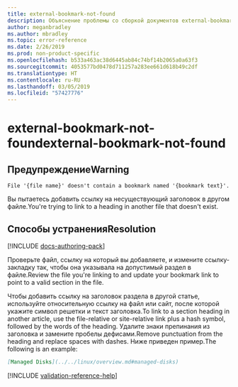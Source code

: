```yaml
---
title: external-bookmark-not-found
description: Объяснение проблемы со сборкой документов external-bookmark-not-found и способа ее устранения
author: meganbradley
ms.author: mbradley
ms.topic: error-reference
ms.date: 2/26/2019
ms.prod: non-product-specific
ms.openlocfilehash: b533a463ac38d6445ab84c74bf14b2065a0a63f3
ms.sourcegitcommit: 4053577bd0478d711257a283ee661d618b49c2df
ms.translationtype: HT
ms.contentlocale: ru-RU
ms.lasthandoff: 03/05/2019
ms.locfileid: "57427776"
---
```

# <a name="external-bookmark-not-found"></a><span data-ttu-id="4ae25-103">external-bookmark-not-found</span><span class="sxs-lookup"><span data-stu-id="4ae25-103">external-bookmark-not-found</span></span>

## <a name="warning"></a><span data-ttu-id="4ae25-104">Предупреждение</span><span class="sxs-lookup"><span data-stu-id="4ae25-104">Warning</span></span>

`File '{file name}' doesn't contain a bookmark named '{bookmark text}'.`

<span data-ttu-id="4ae25-105">Вы пытаетесь добавить ссылку на несуществующий заголовок в другом файле.</span><span class="sxs-lookup"><span data-stu-id="4ae25-105">You're trying to link to a heading in another file that doesn't exist.</span></span>

## <a name="resolution"></a><span data-ttu-id="4ae25-106">Способы устранения</span><span class="sxs-lookup"><span data-stu-id="4ae25-106">Resolution</span></span>

[!INCLUDE [docs-authoring-pack](includes/docs-authoring-pack.md)]

<span data-ttu-id="4ae25-107">Проверьте файл, ссылку на который вы добавляете, и измените ссылку-закладку так, чтобы она указывала на допустимый раздел в файле.</span><span class="sxs-lookup"><span data-stu-id="4ae25-107">Review the file you're linking to and update your bookmark link to point to a valid section in the file.</span></span>

<span data-ttu-id="4ae25-108">Чтобы добавить ссылку на заголовок раздела в другой статье, используйте относительную ссылку на файл или сайт, после которой укажите символ решетки и текст заголовка.</span><span class="sxs-lookup"><span data-stu-id="4ae25-108">To link to a section heading in another article, use the file-relative or site-relative link plus a hash symbol, followed by the words of the heading.</span></span> <span data-ttu-id="4ae25-109">Удалите знаки препинания из заголовка и замените пробелы дефисами.</span><span class="sxs-lookup"><span data-stu-id="4ae25-109">Remove punctuation from the heading and replace spaces with dashes.</span></span> <span data-ttu-id="4ae25-110">Ниже приведен пример.</span><span class="sxs-lookup"><span data-stu-id="4ae25-110">The following is an example:</span></span>

```markdown
[Managed Disks](../../linux/overview.md#managed-disks)
```

<!--make sure to add this file to your includes folder and verify the path-->
[!INCLUDE [validation-reference-help](includes/validation-reference-help.md)]
